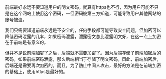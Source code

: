 前端最好永远不要知道用户的明文密码，就算有https也不行，因为用户可能不只是在这个网站上使用这个密码，一但密码被第三方知道，可能导致用户其他网站的账号被盗。

我们只需要知道前端永远是不安全的，任何手段都可能导致安全问题，但加密可以降低密码泄露的几率，如果密码泄露，泄露密文总比泄露明文好，在这一点上加密在于前端是有意义的。

但并不是说前端加密了之后，后端就不需要加密了。因为后端存储了前端加密后的密码，如果前端密码泄露，那么后端相当于存储了明文密码，因此，前端加密后，后端还是需要再次加密的。而且，为了防止中间人攻击，最好的方法是在前端加密的基础上，使用https是最好的。